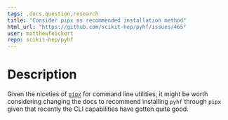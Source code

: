 ```yaml
---
tags: ,docs,question,research
title: "Consider pipx as recommended installation method"
html_url: "https://github.com/scikit-hep/pyhf/issues/465"
user: matthewfeickert
repo: scikit-hep/pyhf
---
```


# Description

Given the niceties of [`pipx`](https://github.com/pipxproject/pipx) for command line utilities, it might be worth considering changing the docs to recommend installing `pyhf` through `pipx` given that recently the CLI capabilities have gotten quite good.